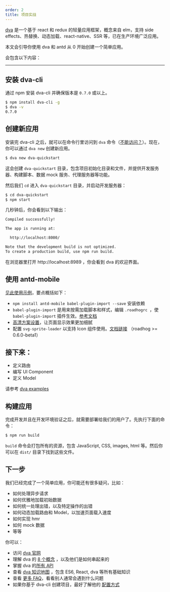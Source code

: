 ```yaml
---
order: 2
title: 项目实战
---
```


[dva](https://github.com/dvajs/dva) 是一个基于 react 和 redux 的轻量应用框架，概念来自 elm，支持 side effects、热替换、动态加载、react-native、SSR 等，已在生产环境广泛应用。

本文会引导你使用 dva 和 antd 从 0 开始创建一个简单应用。

会包含以下内容：

---

## 安装 dva-cli

通过 npm 安装 dva-cli 并确保版本是 `0.7.0` 或以上。

```bash
$ npm install dva-cli -g
$ dva -v
0.7.0
```

## 创建新应用

安装完 dva-cli 之后，就可以在命令行里访问到 `dva` 命令（[不能访问？](http://stackoverflow.com/questions/15054388/global-node-modules-not-installing-correctly-command-not-found)）。现在，你可以通过 `dva new` 创建新应用。

```bash
$ dva new dva-quickstart
```

这会创建 `dva-quickstart` 目录，包含项目初始化目录和文件，并提供开发服务器、构建脚本、数据 mock 服务、代理服务器等功能。

然后我们 `cd` 进入 `dva-quickstart` 目录，并启动开发服务器：

```bash
$ cd dva-quickstart
$ npm start
```

几秒钟后，你会看到以下输出：

```bash
Compiled successfully!

The app is running at:

  http://localhost:8000/

Note that the development build is not optimized.
To create a production build, use npm run build.
```

在浏览器里打开 http://localhost:8989 ，你会看到 dva 的欢迎界面。

## 使用 antd-mobile

[见此使用示例](/docs/react/introduce#快速上手)，要点概括如下：

- `npm install antd-mobile babel-plugin-import --save` 安装依赖
- `babel-plugin-import` 是用来按需加载脚本和样式，编辑 `.roadhogrc `，使 `babel-plugin-import` 插件生效。[参考文档](https://github.com/sorrycc/roadhog#extrababelplugins)
- [高清方案设置](https://github.com/ant-design/ant-design-mobile/wiki/antd-mobile-0.8-%E4%BB%A5%E4%B8%8A%E7%89%88%E6%9C%AC%E3%80%8C%E9%AB%98%E6%B8%85%E3%80%8D%E6%96%B9%E6%A1%88%E8%AE%BE%E7%BD%AE)，让页面显示效果更加细腻
- 配置 `svg-sprite-loader` 以支持 Icon 组件使用。[文档链接](https://github.com/sorrycc/roadhog#svgspriteloaderdirs) （roadhog >= 0.6.0-beta1）


## 接下来：

- 定义路由
- 编写 UI Component
- 定义 Model

请参考 [dva examples](https://github.com/dvajs/dva/tree/master/examples)

## 构建应用

完成开发并且在开发环境验证之后，就需要部署给我们的用户了。先执行下面的命令：

```bash
$ npm run build
```

`build` 命令会打包所有的资源，包含 JavaScript, CSS, images, html 等。然后你可以在 `dist/` 目录下找到这些文件。

## 下一步

我们已经完成了一个简单应用，你可能还有很多疑问，比如：

- 如何处理异步请求
- 如何优雅地加载初始数据
- 如何统一处理出错，以及特定操作的出错
- 如何动态加载路由和 Model，以加速页面载入速度
- 如何实现 hmr
- 如何 mock 数据
- 等等

你可以：

- 访问 [dva 官网](https://github.com/dvajs/dva)
- 理解 dva 的 [8 个概念](https://github.com/dvajs/dva/blob/master/docs/Concepts_zh-CN.md) ，以及他们是如何串起来的
- 掌握 dva 的[所有 API](https://github.com/dvajs/dva/blob/master/docs/API_zh-CN.md)
- 查看 [dva 知识地图](https://github.com/dvajs/dva-knowledgemap) ，包含 ES6, React, dva 等所有基础知识
- 查看 [更多 FAQ](https://github.com/dvajs/dva/issues?q=is%3Aissue+is%3Aclosed+label%3Afaq)，看看别人通常会遇到什么问题
- 如果你基于 dva-cli 创建项目，最好了解他的 [配置方式](https://github.com/sorrycc/roadhog#配置)
